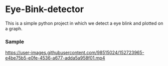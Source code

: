 # Eye-Bink-detector

This is a simple python project in which we detect a eye blink and plotted on a graph.

### Sample




https://user-images.githubusercontent.com/98515024/152723965-e4be75b5-e0fe-4536-a677-adda5a958f01.mp4

